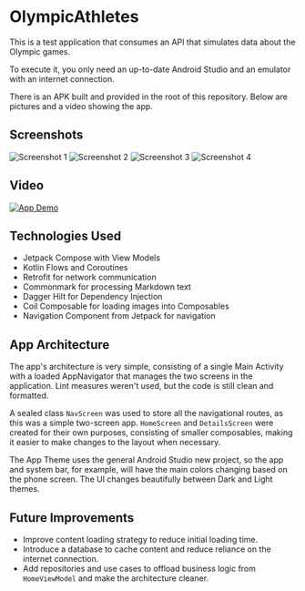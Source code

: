 # OlympicAthletes

This is a test application that consumes an API that simulates data about the Olympic games.

To execute it, you only need an up-to-date Android Studio and an emulator with an internet connection.

There is an APK built and provided in the root of this repository. Below are pictures and a video showing the app.

## Screenshots

![Screenshot 1](mocks/home_scren_light.png)
![Screenshot 2](mocks/details_screen_light.png)
![Screenshot 3](mocks/home_screen_dark.png)
![Screenshot 4](mocks/details_screen_dark.png)

## Video

[![App Demo](https://img.youtube.com/vi/VIDEO_ID/0.jpg)](https://www.youtube.com/watch?v=VIDEO_ID)

## Technologies Used

- Jetpack Compose with View Models
- Kotlin Flows and Coroutines
- Retrofit for network communication
- Commonmark for processing Markdown text
- Dagger Hilt for Dependency Injection
- Coil Composable for loading images into Composables
- Navigation Component from Jetpack for navigation

## App Architecture

The app's architecture is very simple, consisting of a single Main Activity with a loaded AppNavigator that manages the two screens in the application. Lint measures weren't used, but the code is still clean and formatted.

A sealed class `NavScreen` was used to store all the navigational routes, as this was a simple two-screen app. `HomeScreen` and `DetailsScreen` were created for their own purposes, consisting of smaller composables, making it easier to make changes to the layout when necessary.

The App Theme uses the general Android Studio new project, so the app and system bar, for example, will have the main colors changing based on the phone screen. The UI changes beautifully between Dark and Light themes.

## Future Improvements

- Improve content loading strategy to reduce initial loading time.
- Introduce a database to cache content and reduce reliance on the internet connection.
- Add repositories and use cases to offload business logic from `HomeViewModel` and make the architecture cleaner.
